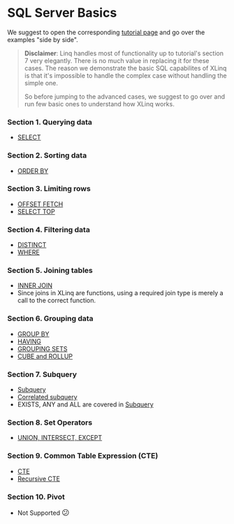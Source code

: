 # SQL Server Basics

We suggest to open the corresponding [tutorial page](https://www.sqlservertutorial.net/sql-server-basics/) and go over the examples "side by side".

> **Disclaimer**: Linq handles most of functionality up to tutorial's section 7 very elegantly. There is no much value in replacing it for these cases. The reason we demonstrate the basic SQL capabilites of XLinq is that it's impossible to handle the complex case without handling the simple one.
> 
> So before jumping to the advanced cases, we suggest to go over and run few basic ones to understand how XLinq works.

### Section 1. Querying data

- [SELECT](Select.md)

### Section 2. Sorting data

- [ORDER BY](OrderBy.md)

### Section 3. Limiting rows

- [OFFSET FETCH](OffsetFetch.md)
- [SELECT TOP](Top.md)

### Section 4. Filtering data

- [DISTINCT](Distinct.md)
- [WHERE](Where.md)

### Section 5. Joining tables

- [INNER JOIN](InnerJoin.md)
- Since joins in XLinq are functions, using a required join type is merely a call to the correct function.

### Section 6. Grouping data

- [GROUP BY](GroupBy.md)
- [HAVING](Having.md)
- [GROUPING SETS](GroupingSet.md)
- [CUBE and ROLLUP](CubeRollup.md)

### Section 7. Subquery

- [Subquery](SubQuery.md)
- [Correlated subquery](CoSubQuery.md)
- EXISTS, ANY and ALL are covered in [Subquery](SubQuery.md)

### Section 8. Set Operators

- [UNION, INTERSECT, EXCEPT](Union.md)

### Section 9. Common Table Expression (CTE)

- [CTE](CTE.md)
- [Recursive CTE](RecursiveCTE.md)

### Section 10. Pivot

- Not Supported <big>&#128533;</big>
